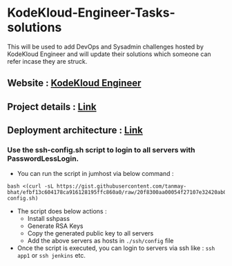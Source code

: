 # KodeKloud-Engineer-Tasks-solutions
This will be used to add DevOps and Sysadmin challenges hosted by KodeKloud Engineer and will update their solutions which someone can refer incase they are struck.

## Website : [KodeKloud Engineer](https://kodekloud-engineer.com/)

## Project details : [Link](https://kodekloudhub.github.io/kodekloud-engineer/docs/projects/nautilus)

## Deployment architecture : [Link](https://www.lucidchart.com/documents/edit/58e22de2-c446-4b49-ae0f-db79a3318e97/0_0?shared=true)

### Use the ssh-config.sh script to login to all servers with PasswordLessLogin.
- You can run the script in jumhost via below command :
```
bash <(curl -sL https://gist.githubusercontent.com/tanmay-bhat/efbf13c604178ca916128195ffc860a0/raw/20f8300aa00054f27107e32420ab05cb2cd296e0/ssh-config.sh)
```

- The script does below actions : 
  - Install sshpass
  - Generate RSA Keys
  - Copy the generated public key to all servers
  - Add the above servers as hosts in `./ssh/config` file
- Once the script is executed, you can login to servers via ssh like : `ssh app1` or `ssh jenkins` etc.
